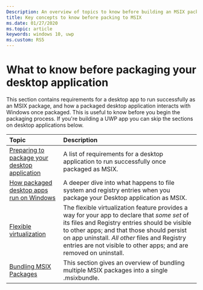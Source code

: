 ```yaml
---
Description: An overview of topics to know before building an MSIX package
title: Key concepts to know before packing to MSIX
ms.date: 01/27/2020
ms.topic: article
keywords: windows 10, uwp
ms.custom: RS5
---
```


# What to know before packaging your desktop application

This section contains requirements for a desktop app to run successfully as an MSIX package, and how a packaged desktop application interacts with Windows once packaged. This is useful to know before you begin the packaging process. If you're building a UWP app you can skip the sections on desktop applications below.

|Topic| Description |
|:---|:---|
|[Preparing to package your desktop application](desktop-to-uwp-prepare.md)| A list of requirements for a desktop application  to run successfully  once packaged as MSIX. |
|[How packaged desktop apps run on Windows](desktop-to-uwp-behind-the-scenes.md)| A deeper dive into what happens to file system and registry entries when you package your Desktop application as MSIX. |
|[Flexible virtualization](flexible-virtualization.md)| The flexible virtualization feature provides a way for your app to declare that *some set* of its files and Registry entries should be visible to other apps; and that those should persist on app uninstall. *All other* files and Registry entries are not visible to other apps; and are removed on uninstall. |
|[Bundling MSIX Packages](../package/bundling-overview.md)| This section gives an overview of bundling multiple MSIX packages into a single .msixbundle.|
